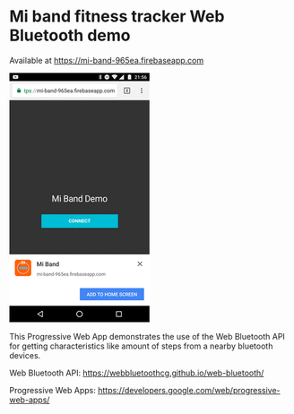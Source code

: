 # Mi band fitness tracker Web Bluetooth demo

Available at https://mi-band-965ea.firebaseapp.com

<img src="icons/mi-band.gif">

This Progressive Web App demonstrates the use of the Web Bluetooth API for getting characteristics like amount of steps from a nearby bluetooth devices.

Web Bluetooth API: https://webbluetoothcg.github.io/web-bluetooth/

Progressive Web Apps: https://developers.google.com/web/progressive-web-apps/